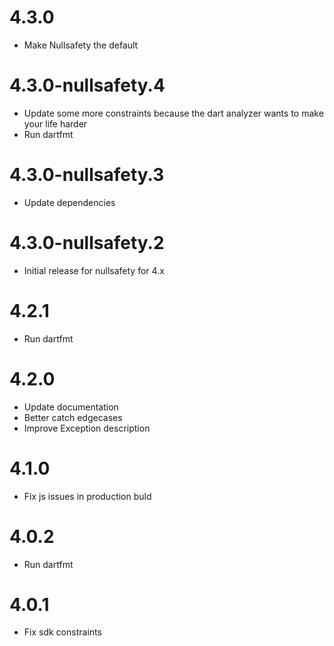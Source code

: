 # 4.3.0
- Make Nullsafety the default

# 4.3.0-nullsafety.4

- Update some more constraints because the dart analyzer wants to make your life harder
- Run dartfmt

# 4.3.0-nullsafety.3

- Update dependencies

# 4.3.0-nullsafety.2

- Initial release for nullsafety for 4.x

# 4.2.1

- Run dartfmt

# 4.2.0

- Update documentation
- Better catch edgecases
- Improve Exception description

# 4.1.0

- Fix js issues in production buld

# 4.0.2

- Run dartfmt

# 4.0.1

- Fix sdk constraints
